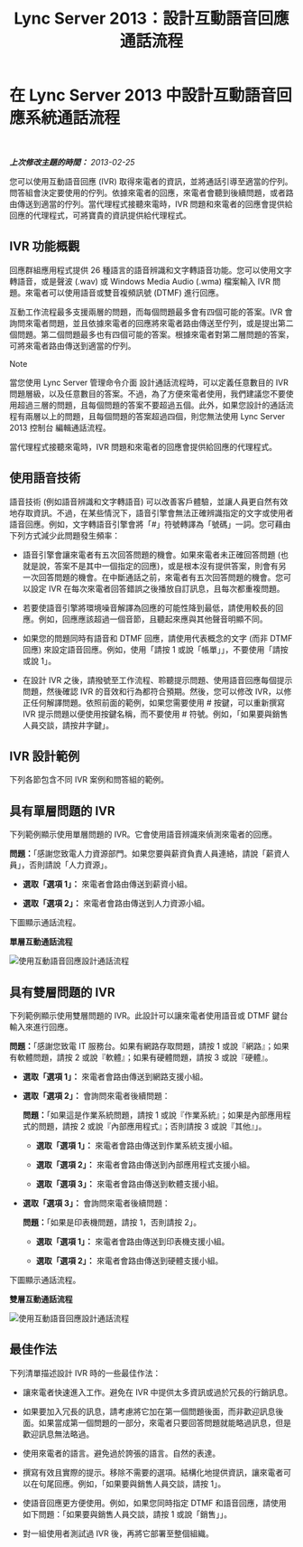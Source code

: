 ﻿---
title: Lync Server 2013：設計互動語音回應通話流程
TOCTitle: 設計互動語音回應通話流程
ms:assetid: f3477f0a-3ad5-4b13-a73c-046aa451db19
ms:mtpsurl: https://technet.microsoft.com/zh-tw/library/Gg413020(v=OCS.15)
ms:contentKeyID: 49292791
ms.date: 08/10/2015
mtps_version: v=OCS.15
ms.translationtype: HT
---

# 在 Lync Server 2013 中設計互動語音回應系統通話流程

 

_**上次修改主題的時間：** 2013-02-25_

您可以使用互動語音回應 (IVR) 取得來電者的資訊，並將通話引導至適當的佇列。問答組會決定要使用的佇列。依據來電者的回應，來電者會聽到後續問題，或者路由傳送到適當的佇列。當代理程式接聽來電時，IVR 問題和來電者的回應會提供給回應的代理程式，可將寶貴的資訊提供給代理程式。

## IVR 功能概觀

回應群組應用程式提供 26 種語言的語音辨識和文字轉語音功能。您可以使用文字轉語音，或是聲波 (.wav) 或 Windows Media Audio (.wma) 檔案輸入 IVR 問題。來電者可以使用語音或雙音複頻訊號 (DTMF) 進行回應。

互動工作流程最多支援兩層的問題，而每個問題最多會有四個可能的答案。IVR 會詢問來電者問題，並且依據來電者的回應將來電者路由傳送至佇列，或是提出第二個問題。第二個問題最多也有四個可能的答案。根據來電者對第二層問題的答案，可將來電者路由傳送到適當的佇列。

> [!NOTE]  
> 當您使用 Lync Server 管理命令介面 設計通話流程時，可以定義任意數目的 IVR 問題層級，以及任意數目的答案。不過，為了方便來電者使用，我們建議您不要使用超過三層的問題，且每個問題的答案不要超過五個。此外，如果您設計的通話流程有兩層以上的問題，且每個問題的答案超過四個，則您無法使用 Lync Server 2013 控制台 編輯通話流程。



當代理程式接聽來電時，IVR 問題和來電者的回應會提供給回應的代理程式。

## 使用語音技術

語音技術 (例如語音辨識和文字轉語音) 可以改善客戶體驗，並讓人員更自然有效地存取資訊。不過，在某些情況下，語音引擎會無法正確辨識指定的文字或使用者語音回應。例如，文字轉語音引擎會將「\#」符號轉譯為「號碼」一詞。您可藉由下列方式減少此問題發生頻率：

  - 語音引擎會讓來電者有五次回答問題的機會。如果來電者未正確回答問題 (也就是說，答案不是其中一個指定的回應)，或是根本沒有提供答案，則會有另一次回答問題的機會。在中斷通話之前，來電者有五次回答問題的機會。您可以設定 IVR 在每次來電者回答錯誤之後播放自訂訊息，且每次都重複問題。

  - 若要使語音引擎將環境噪音解譯為回應的可能性降到最低，請使用較長的回應。例如，回應應該超過一個音節，且聽起來應與其他聲音明顯不同。

  - 如果您的問題同時有語音和 DTMF 回應，請使用代表概念的文字 (而非 DTMF 回應) 來設定語音回應。例如，使用「請按 1 或說「帳單」」，不要使用「請按或說 1」。

  - 在設計 IVR 之後，請撥號至工作流程、聆聽提示問題、使用語音回應每個提示問題，然後確認 IVR 的音效和行為都符合預期。然後，您可以修改 IVR，以修正任何解譯問題。依照前面的範例，如果您需要使用 \# 按鍵，可以重新撰寫 IVR 提示問題以便使用按鍵名稱，而不要使用 \# 符號。例如，「如果要與銷售人員交談，請按井字鍵」。

## IVR 設計範例

下列各節包含不同 IVR 案例和問答組的範例。

## 具有單層問題的 IVR

下列範例顯示使用單層問題的 IVR。它會使用語音辨識來偵測來電者的回應。

**問題：**「感謝您致電人力資源部門。如果您要與薪資負責人員連絡，請說「薪資人員」，否則請說「人力資源」。

  - **選取「選項 1」：** 來電者會路由傳送到薪資小組。

  - **選取「選項 2」：** 來電者會路由傳送到人力資源小組。

下圖顯示通話流程。

**單層互動通話流程**

![使用互動語音回應設計通話流程](images/Gg413020.4820a9f7-b5b0-4831-b972-baae0c015ec1(OCS.15).jpg "使用互動語音回應設計通話流程")

## 具有雙層問題的 IVR

下列範例顯示使用雙層問題的 IVR。此設計可以讓來電者使用語音或 DTMF 鍵台輸入來進行回應。

**問題：**「感謝您致電 IT 服務台。如果有網路存取問題，請按 1 或說『網路』；如果有軟體問題，請按 2 或說『軟體』；如果有硬體問題，請按 3 或說『硬體』。

  - **選取「選項 1」：** 來電者會路由傳送到網路支援小組。

  - **選取「選項 2」：** 會詢問來電者後續問題：
    
    **問題：**「如果這是作業系統問題，請按 1 或說『作業系統』；如果是內部應用程式的問題，請按 2 或說『內部應用程式』；否則請按 3 或說『其他』」。
    
      - **選取「選項 1」：** 來電者會路由傳送到作業系統支援小組。
    
      - **選取「選項 2」：** 來電者會路由傳送到內部應用程式支援小組。
    
      - **選取「選項 3」：** 來電者會路由傳送到軟體支援小組。

  - **選取「選項 3」：** 會詢問來電者後續問題：
    
    **問題：**「如果是印表機問題，請按 1，否則請按 2」。
    
      - **選取「選項 1」：** 來電者會路由傳送到印表機支援小組。
    
      - **選取「選項 2」：** 來電者會路由傳送到硬體支援小組。

下圖顯示通話流程。

**雙層互動通話流程**

![使用互動語音回應設計通話流程](images/Gg413020.a5b62083-312d-4419-898b-d1a225a5379f(OCS.15).jpg "使用互動語音回應設計通話流程")

## 最佳作法

下列清單描述設計 IVR 時的一些最佳作法：

  - 讓來電者快速進入工作。避免在 IVR 中提供太多資訊或過於冗長的行銷訊息。

  - 如果要加入冗長的訊息，請考慮將它加在第一個問題後面，而非歡迎訊息後面。如果當成第一個問題的一部分，來電者只要回答問題就能略過訊息，但是歡迎訊息無法略過。

  - 使用來電者的語言。避免過於誇張的語言。自然的表達。

  - 撰寫有效且實際的提示。移除不需要的選項。結構化地提供資訊，讓來電者可以在句尾回應。例如，「如果要與銷售人員交談，請按 1」。

  - 使語音回應更方便使用。例如，如果您同時指定 DTMF 和語音回應，請使用如下問題：「如果要與銷售人員交談，請按 1 或說「銷售」」。

  - 對一組使用者測試過 IVR 後，再將它部署至整個組織。


